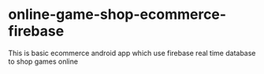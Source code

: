 # online-game-shop-ecommerce-firebase
This is basic ecommerce android app which use firebase real time database to shop games online
